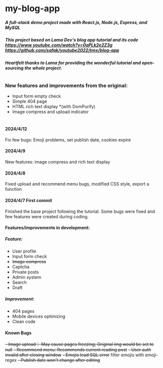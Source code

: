 # my-blog-app
##### A  full-stack demo project made with React.js, Node.js, Express, and MySQL
##### This project based on Lama Dev's blog app tutorial and its code https://www.youtube.com/watch?v=0aPLk2e2Z3g https://github.com/safak/youtube2022/tree/blog-app
##### Heartfelt thanks to Lama for providing the wonderful tutorial and open-sourcing the whole project.
# 
### New features and improvements from the original:
- Input form empty check
- Simple 404 page
- HTML rich text display *(with DomPurify)
- Image compress and upload indicator
# 
#### 2024/4/12
Fix few bugs: Emoji problems, set publish date, cookies expire
#### 2024/4/9
New features: image compress and rich text display
#### 2024/4/8
Fixed upload and recommend menu bugs, modified CSS style, export a function
#### 2024/4/7 First commit
Finished the base project following the tutorial. Some bugs were fixed and few features were created during coding.

#### Features/improvements in development:
##### Feature:
- User profile
- Input form check
- ~~Image compress~~
- Captcha
- Private posts
- Admin system
- Search
- Draft

##### Improvement: 
- 404 pages
- Mobile devices optimizing
- Clean code

#### Known Bugs
~~- Image upload：
	May cause pages freezing;
	Original img would be set to null~~
~~- Recommend menu:
	Recommends current reading post~~
~~- User auth invalid after closing window~~
~~- Emojis lead SQL error~~ filter emojis with emoji-regex
~~- Publish date won't change after editing~~
